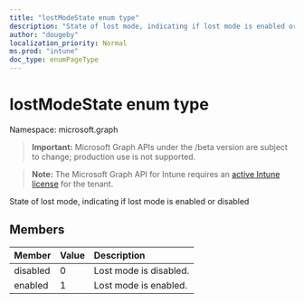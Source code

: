 ```yaml
---
title: "lostModeState enum type"
description: "State of lost mode, indicating if lost mode is enabled or disabled"
author: "dougeby"
localization_priority: Normal
ms.prod: "intune"
doc_type: enumPageType
---
```


# lostModeState enum type

Namespace: microsoft.graph

> **Important:** Microsoft Graph APIs under the /beta version are subject to change; production use is not supported.

> **Note:** The Microsoft Graph API for Intune requires an [active Intune license](https://go.microsoft.com/fwlink/?linkid=839381) for the tenant.

State of lost mode, indicating if lost mode is enabled or disabled

## Members
|Member|Value|Description|
|:---|:---|:---|
|disabled|0|Lost mode is disabled.|
|enabled|1|Lost mode is enabled.|






